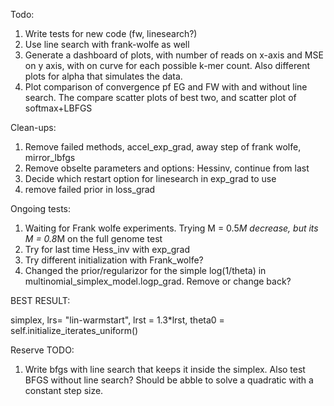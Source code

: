 
Todo:
1. Write tests for new code (fw, linesearch?)
2. Use line search with frank-wolfe as well
3. Generate a dashboard of plots, with number of reads on x-axis and MSE on y axis, with on curve for each possible k-mer count. Also different plots for alpha that simulates the data.
4. Plot comparison of convergence pf EG and FW with and without line search. The compare scatter plots of best two, and scatter plot of softmax+LBFGS

Clean-ups:
1. Remove failed methods, accel_exp_grad, away step of frank wolfe, mirror_lbfgs
2. Remove obselte parameters and options: Hessinv, continue from last
3. Decide which restart option for linesearch in exp_grad to use
4. remove failed prior in loss_grad 


Ongoing tests:

1. Waiting for Frank wolfe experiments. Trying M = 0.5*M decrease, but its M = 0.8*M on the full genome test
2. Try for last time Hess_inv with exp_grad
3. Try different initialization with Frank_wolfe?
4. Changed the prior/regularizor for the simple log(1/theta) in multinomial_simplex_model.logp_grad. Remove or change back?

BEST RESULT:

simplex, lrs= "lin-warmstart", lrst = 1.3*lrst,  theta0 = self.initialize_iterates_uniform()   


Reserve TODO:

1. Write bfgs with line search that keeps it inside the simplex. Also test BFGS without line search? Should be abble to solve a quadratic with a constant step size.